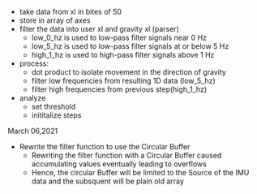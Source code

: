 - take data from xl in bites of 50
- store in array of axes
- filter the data into user xl and gravity xl (parser)
    - low_0_hz is used to low-pass filter signals near 0 Hz
    - low_5_hz is used to low-pass filter signals at or below 5 Hz
    - high_1_hz is used to high-pass filter signals above 1 Hz
- process:
    - dot product to isolate movement in the direction of gravity
    - filter low frequencies from resulting 1D data (low_5_hz)
    - filter high frequencies from previous step(high_1_hz)
- analyze
    - set threshold
    - inititalize steps
        


 March 06,2021
 - Rewrite the filter function to use the Circular Buffer
    - Rewriting the filter function with a Circular Buffer caused accumulating values eventually leading to overflows
    - Hence, the circular Buffer will be limited to the Source of the IMU data and the subsquent will be plain old array